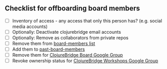 ## Checklist for offboarding board members

* [ ] Inventory of access - any access that only this person has? (e.g. social media accounts)
* [ ] Optionally: Deactivate clojurebridge email accounts
* [ ] Optionally: Remove as collaborators from private repos
* [ ] Remove them from [board-members list](https://github.com/ClojureBridge/board/blob/master/README.md#who-is-the-board)
* [ ] Add them to [past-board-members](https://github.com/ClojureBridge/board/blob/master/past_board_members.md)
* [ ] Remove them for [ClojureBridge Board Google Group](https://groups.google.com/forum/#!forum/clojurebridge-board)
* [ ] Revoke ownership status for [ClojureBridge Workshops Google Group](https://groups.google.com/forum/#!forum/clojurebridge-workshops)
